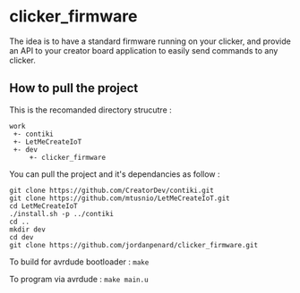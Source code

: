 # clicker_firmware
The idea is to have a standard firmware running on your clicker, and provide an API to your creator board application to easily send commands to any clicker.

## How to pull the project

This is the recomanded directory strucutre :

```
work
 +- contiki
 +- LetMeCreateIoT
 +- dev
     +- clicker_firmware
```

You can pull the project and it's dependancies as follow :

```
git clone https://github.com/CreatorDev/contiki.git
git clone https://github.com/mtusnio/LetMeCreateIoT.git
cd LetMeCreateIoT
./install.sh -p ../contiki
cd ..
mkdir dev
cd dev
git clone https://github.com/jordanpenard/clicker_firmware.git
```

To build for avrdude bootloader : `make`

To program via avrdude : `make main.u`
